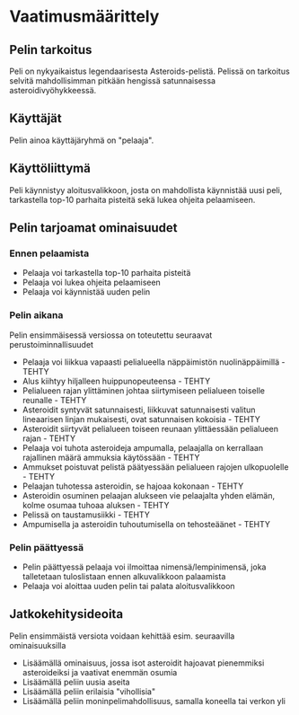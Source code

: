 # Vaatimusmäärittely

## Pelin tarkoitus

Peli on nykyaikaistus legendaarisesta Asteroids-pelistä. Pelissä on tarkoitus selvitä mahdollisimman pitkään hengissä satunnaisessa 
asteroidivyöhykkeessä.

## Käyttäjät

Pelin ainoa käyttäjäryhmä on "pelaaja".

## Käyttöliittymä

Peli käynnistyy aloitusvalikkoon, josta on mahdollista käynnistää uusi peli, tarkastella top-10 parhaita pisteitä sekä lukea ohjeita pelaamiseen.

## Pelin tarjoamat ominaisuudet

### Ennen pelaamista
- Pelaaja voi tarkastella top-10 parhaita pisteitä
- Pelaaja voi lukea ohjeita pelaamiseen
- Pelaaja voi käynnistää uuden pelin

### Pelin aikana
Pelin ensimmäisessä versiossa on toteutettu seuraavat perustoiminnallisuudet
- Pelaaja voi liikkua vapaasti pelialueella näppäimistön nuolinäppäimillä - TEHTY
- Alus kiihtyy hiljalleen huippunopeuteensa - TEHTY
- Pelialueen rajan ylittäminen johtaa siirtymiseen pelialueen toiselle reunalle - TEHTY
- Asteroidit syntyvät satunnaisesti, liikkuvat satunnaisesti valitun lineaarisen linjan mukaisesti, ovat satunnaisen kokoisia - TEHTY
- Asteroidit siirtyvät pelialueen toiseen reunaan ylittäessään pelialueen rajan - TEHTY
- Pelaaja voi tuhota asteroideja ampumalla, pelaajalla on kerrallaan rajallinen määrä ammuksia käytössään - TEHTY
- Ammukset poistuvat pelistä päätyessään pelialueen rajojen ulkopuolelle - TEHTY
- Pelaajan tuhotessa asteroidin, se hajoaa kokonaan - TEHTY
- Asteroidin osuminen pelaajan alukseen vie pelaajalta yhden elämän, kolme osumaa tuhoaa aluksen - TEHTY
- Pelissä on taustamusiikki - TEHTY
- Ampumisella ja asteroidin tuhoutumisella on tehosteäänet - TEHTY

### Pelin päättyessä
- Pelin päättyessä pelaaja voi ilmoittaa nimensä/lempinimensä, joka talletetaan tuloslistaan ennen alkuvalikkoon palaamista
- Pelaaja voi aloittaa uuden pelin tai palata aloitusvalikkoon


## Jatkokehitysideoita
Pelin ensimmäistä versiota voidaan kehittää esim. seuraavilla ominaisuuksilla
- Lisäämällä ominaisuus, jossa isot asteroidit hajoavat pienemmiksi asteroideiksi ja vaativat enemmän osumia
- Lisäämällä peliin uusia aseita
- Lisäämällä peliin erilaisia "vihollisia"
- Lisäämällä peliin moninpelimahdollisuus, samalla koneella tai verkon yli
